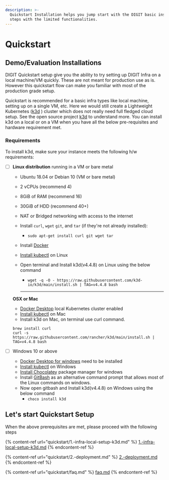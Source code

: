 ```yaml
---
description: >-
  Quickstart Installation helps you jump start with the DIGIT basic installation
  steps with the limited functionalities.
---
```


# Quickstart

## Demo/Evaluation Installations

DIGIT Quickstart setup give you the ability to try setting up DIGIT Infra on a local machine/VM quickly. These are not meant for production use as is. However this quickstart flow can make you familiar with most of the production grade setup.



Quickstart is recommended for a basic infra types like local machine, setting up on a single VM, etc. Here we would still create a Lightweight Kubernetes ([k3d](https://github.com/rancher/k3d) ) cluster which does not really need full fledged cloud setup. See the open source project [k3d](https://github.com/rancher/k3d) to understand more.  You can install k3d on a local or on a VM when you have all the below pre-requisites and hardware requirement met.

### Requirements

To install k3d, make sure your instance meets the following h/w requirements:

*   [ ] **Linux distribution** running in a VM or bare metal

    * Ubuntu 18.04 or Debian 10 (VM or bare metal)
    * 2 vCPUs (recommend 4)
    * 8GiB of RAM (recommend 16)
    * 30GiB of HDD (recommend 40+)
    * NAT or Bridged networking with access to the internet
    * Install `curl`, `wget` `git`, and `tar` (if they're not already installed):
      * `sudo apt-get install curl git wget tar`
    * Install [Docker](https://docs.docker.com/engine/install/ubuntu/)
    * [Install kubectl](https://kubernetes.io/docs/tasks/tools/install-kubectl-linux/) on Linux
    *   Open terminal and Install k3d(v4.4.8) on Linux using the below command

        * `wget -q -O - https://raw.githubusercontent.com/k3d-io/k3d/main/install.sh | TAG=v4.4.8 bash`           &#x20;

        ****

    **OSX or Mac**

    * [Docker Desktop](https://docs.docker.com/docker-for-mac/install/) local Kubernetes cluster enabled
    * [Install kubectl](https://kubernetes.io/docs/tasks/tools/install-kubectl-macos/) on Mac
    * Install k3d on Mac, on terminal use curl command.

    ```
    brew install curl
    curl -s https://raw.githubusercontent.com/rancher/k3d/main/install.sh | TAG=v4.4.8 bash
    ```



* [ ] Windows 10 or above
  * [Docker Desktop for windows](https://docs.docker.com/docker-for-windows/install/#system-requirements-for-wsl-2-backend) need to be installed
  * [Install kubectl](https://kubernetes.io/docs/tasks/tools/install-kubectl-windows/) on Windows
  * [Install Chocolatey](https://chocolatey.org) package manager for windows
  * Install [GitBash](https://git-scm.com/download/win) as an alternative command prompt that allows most of the Linux commands on windows.
  * Now open gitbash and Install k3d(v4.4.8) on Windows using the below command
    * `choco install k3d`

## Let's start Quickstart Setup

When the above prerequisites are met, please proceed with the following steps

{% content-ref url="quickstart/1.-infra-local-setup-k3d.md" %}
[1.-infra-local-setup-k3d.md](quickstart/1.-infra-local-setup-k3d.md)
{% endcontent-ref %}

{% content-ref url="quickstart/2.-deployment.md" %}
[2.-deployment.md](quickstart/2.-deployment.md)
{% endcontent-ref %}

{% content-ref url="quickstart/faq.md" %}
[faq.md](quickstart/faq.md)
{% endcontent-ref %}

